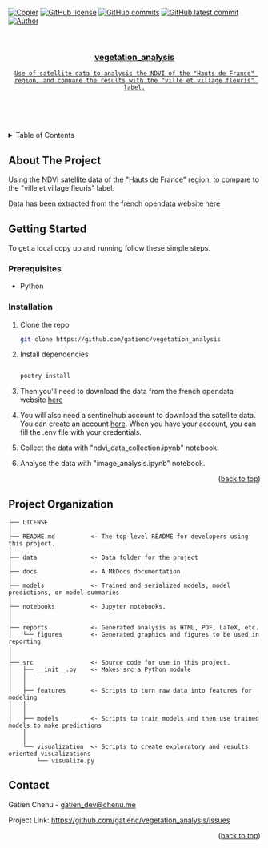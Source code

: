 <a name="readme-top"></a>

<!-- PROJECT SHIELDS -->
<!--
*** I'm using markdown "reference style" links for readability.
*** Reference links are enclosed in brackets [ ] instead of parentheses ( ).
*** See the bottom of this document for the declaration of the reference variables
*** for contributors-url, forks-url, etc. This is an optional, concise syntax you may use.
*** https://www.markdownguide.org/basic-syntax/#reference-style-links
-->

<!-- [![Contributors][contributors-shield]][contributors-url] -->

[![Copier](https://img.shields.io/endpoint?url=https://raw.githubusercontent.com/copier-org/copier/master/img/badge/badge-grayscale-border.json)](https://github.com/copier-org/copier)
[![GitHub license](https://img.shields.io/github/license/gatienc/vegetation_analysis)](https://github.com/gatienc/vegetation_analysis/blob/master/LICENSE)
[![GitHub commits](https://badgen.net/github/commits/gatienc/vegetation_analysis)](https://GitHub.com/gatienc/vegetation_analysis/commit/)
[![GitHub latest commit](https://badgen.net/github/last-commit/gatienc/vegetation_analysis)](https://gitHub.com/gatienc/vegetation_analysis/commit/)
[![Author](https://img.shields.io/badge/author-@gatienc-blue)](https://github.com/gatienc)

<!-- PROJECT LOGO -->
<br />
<div align="center">
  <a href="https://github.com/gatienc/vegetation_analysis
">
    <!-- <img src="images/logo.png" alt="Logo" width="80" height="80">
  </a> -->

  <h3 align="center">vegetation_analysis
</h3>

  <p align="center">
    
    Use of satellite data to analysis the NDVI of the "Hauts de France" region, and compare the results with the "ville et village fleuris" label.

  <br />
    <!-- <a href="https://github.com/gatienc/vegetation_analysis
"><strong>Explore the docs »</strong> -->
    </a> 
    <br />
    <br />
    <!-- <a href="https://github.com/gatienc/vegetation_analysis
">View Demo</a> -->
    
  </p>
</div>

<!-- TABLE OF CONTENTS -->
<details>
  <summary>Table of Contents</summary>
  <ol>
    <li>
      <a href="#about-the-project">About The Project</a>
    </li>
    <li>
      <a href="#getting-started">Getting Started</a>
      <ul>
        <li><a href="#prerequisites">Prerequisites</a></li>
        <li><a href="#installation">Installation</a></li>
      </ul>
    </li>
    <li><a href="#contact">Contact</a></li>
      </ol>
</details>

<!-- ABOUT THE PROJECT -->

## About The Project

<!--
[![Product Name Screen Shot][product-screenshot]](https://example.com) -->

Using the NDVI satellite data of the "Hauts de France" region, to compare to the "ville et village fleuris" label.

Data has been extracted from the french opendata website [here](https://opendata.hautsdefrance.fr/dataset/df6f0a08-8613-4fb9-b418-0cfbc6cd124d)

<!-- GETTING STARTED -->

## Getting Started

To get a local copy up and running follow these simple steps.

### Prerequisites

- Python

### Installation

1. Clone the repo
   ```sh
   git clone https://github.com/gatienc/vegetation_analysis
   ```
2. Install dependencies

   ```sh

   poetry install

   ```

3. Then you'll need to download the data from the french opendata website [here](https://opendata.hautsdefrance.fr/dataset/df6f0a08-8613-4fb9-b418-0cfbc6cd124d)

4. You will also need a sentinelhub account to download the satellite data. You can create an account [here](https://www.sentinel-hub.com/). When you have your account, you can fill the .env file with your credentials.

5. Collect the data with "ndvi_data_collection.ipynb" notebook.

6. Analyse the data with "image_analysis.ipynb" notebook.

<p align="right">(<a href="#readme-top">back to top</a>)</p>

## Project Organization

    ├── LICENSE
    │
    ├── README.md          <- The top-level README for developers using this project.
    │
    ├── data               <- Data folder for the project
    │
    ├── docs               <- A MkDocs documentation
    │
    ├── models             <- Trained and serialized models, model predictions, or model summaries
    │
    ├── notebooks          <- Jupyter notebooks.
    │
    │
    ├── reports            <- Generated analysis as HTML, PDF, LaTeX, etc.
    │   └── figures        <- Generated graphics and figures to be used in reporting
    │
    │
    ├── src                <- Source code for use in this project.
    │   ├── __init__.py    <- Makes src a Python module
    │   │
    │   │
    │   ├── features       <- Scripts to turn raw data into features for modeling
    │   │  
    │   │
    │   ├── models         <- Scripts to train models and then use trained models to make predictions
        │
        │
        └── visualization  <- Scripts to create exploratory and results oriented visualizations
            └── visualize.py

## Contact

Gatien Chenu - gatien_dev@chenu.me

Project Link: https://github.com/gatienc/vegetation_analysis/issues

<p align="right">(<a href="#readme-top">back to top</a>)</p>
